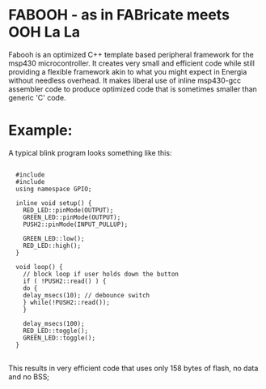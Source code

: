 FABOOH - as in FABricate meets OOH La La
========================================
Fabooh is an optimized C++ template based peripheral framework for the
msp430 microcontroller.  It creates very small and efficient code while
still providing a flexible framework akin to what you might expect in
Energia without needless overhead.  It makes liberal use of inline
msp430-gcc assembler code to produce optimized code that is sometimes
smaller than generic 'C' code.

Example:
========
A typical blink program looks something like this:

<pre>
<code>
  #include <fabooh.h>
  #include <main.h>
  using namespace GPIO;
  
  inline void setup() {
    RED_LED::pinMode(OUTPUT);
    GREEN_LED::pinMode(OUTPUT);
    PUSH2::pinMode(INPUT_PULLUP);
    
    GREEN_LED::low();
    RED_LED::high();
  }
  
  void loop() {
    // block loop if user holds down the button
    if ( !PUSH2::read() ) {
    do {
    delay_msecs(10); // debounce switch
    } while(!PUSH2::read());
    }
    
    delay_msecs(100);
    RED_LED::toggle();
    GREEN_LED::toggle();
  }
</code>
</pre>

This results in very efficient code that uses only 158 bytes of flash, no data and no BSS;

